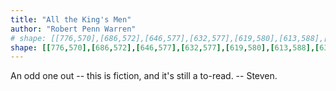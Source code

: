 ```yaml
---
title: "All the King's Men"
author: "Robert Penn Warren"
# shape: [[776,570],[686,572],[646,577],[632,577],[619,580],[613,588],[613,612],[617,647],[617,667],[621,720],[621,755],[625,819],[625,842],[627,856],[627,886],[629,895],[627,957],[630,968],[631,987],[634,1001],[635,1065],[637,1084],[639,1144],[641,1157],[641,1193],[644,1217],[646,1278],[651,1331],[650,1361],[652,1369],[652,1384],[654,1391],[655,1407],[658,1491],[662,1542],[665,1636],[670,1706],[671,1757],[675,1778],[681,1784],[689,1786],[748,1786],[778,1784],[798,1780],[829,1778],[851,1772],[869,1760],[889,1741],[894,1738],[910,1721],[936,1699],[956,1677],[961,1674],[979,1655],[983,1653],[1005,1630],[1019,1618],[1022,1611],[1020,1586],[1016,1568],[1001,1561],[995,1555],[992,1549],[993,1534],[989,1526],[989,1513],[982,1502],[984,1488],[980,1470],[975,1460],[975,1457],[980,1449],[979,1441],[977,1437],[973,1434],[962,1436],[959,1433],[958,1425],[953,1416],[953,1413],[959,1405],[959,1401],[950,1383],[941,1385],[937,1381],[931,1369],[930,1358],[928,1353],[919,1341],[917,1333],[917,1324],[922,1317],[922,1313],[916,1302],[912,1284],[915,1272],[911,1253],[913,1217],[912,1193],[914,1185],[912,1171],[912,1150],[906,1125],[905,1105],[901,1095],[900,1061],[896,1043],[895,1023],[890,1008],[889,988],[885,967],[885,949],[882,934],[883,918],[878,889],[878,886],[884,874],[884,863],[881,859],[877,839],[873,830],[873,797],[867,756],[869,748],[869,732],[866,720],[866,708],[861,678],[858,594],[856,581],[852,575],[843,571],[826,570]]
shape: [[776,570],[686,572],[646,577],[632,577],[619,580],[613,588],[634,1001],[637,1084],[641,1193],[665,1636],[670,1706],[671,1757],[675,1778],[681,1784],[689,1786],[748,1786],[778,1784],[798,1780],[829,1778],[851,1772],[869,1760],[889,1741],[894,1738],[910,1721],[936,1699],[956,1677],[961,1674],[979,1655],[983,1653],[1005,1630],[1019,1618],[1022,1611],[843,571],[826,570]]
---
```


An odd one out -- this is fiction, and it's still a to-read. -- Steven.
